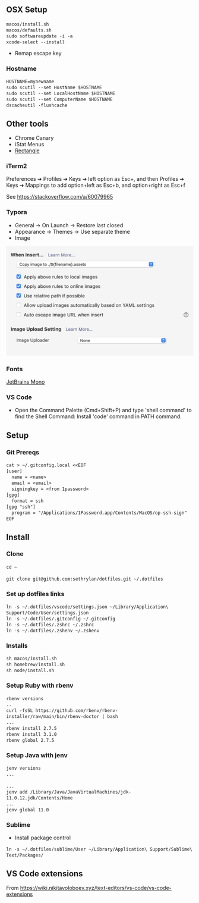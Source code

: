 ## OSX Setup

```shell
macos/install.sh
macos/defaults.sh
sudo softwareupdate -i -a
xcode-select --install
```

* Remap escape key

### Hostname

```shell
HOSTNAME=mynewname
sudo scutil --set HostName $HOSTNAME
sudo scutil --set LocalHostName $HOSTNAME
sudo scutil --set ComputerName $HOSTNAME
dscacheutil -flushcache
```

## Other tools

* Chrome Canary
* iStat Menus
* [Rectangle](https://rectangleapp.com/)


### iTerm2

Preferences ➔ Profiles ➔ Keys ➔ left option as Esc+, and then Profiles ➔ Keys ➔ Mappings to add option+left as Esc+b, and option+right as Esc+f

See https://stackoverflow.com/a/60079965



### Typora

* General -> On Launch -> Restore last closed
* Appearance -> Themes -> Use separate theme
* Image

![Image](./typora-image.png)


### Fonts
[JetBrains Mono](https://www.jetbrains.com/lp/mono/)

### VS Code

* Open the Command Palette (Cmd+Shift+P) and type 'shell command' to find the Shell Command: Install 'code' command in PATH command.


## Setup

### Git Prereqs

```shell
cat > ~/.gitconfig.local <<EOF
[user]
  name = <name>
  email = <email>
  signingkey = <from 1password>
[gpg]
  format = ssh
[gpg "ssh"]
  program = "/Applications/1Password.app/Contents/MacOS/op-ssh-sign"
EOF
```


## Install

### Clone

```shell
cd ~

git clone git@github.com:sethrylan/dotfiles.git ~/.dotfiles
```

### Set up dotfiles links

```shell
ln -s ~/.dotfiles/vscode/settings.json ~/Library/Application\ Support/Code/User/settings.json
ln -s ~/.dotfiles/.gitconfig ~/.gitconfig
ln -s ~/.dotfiles/.zshrc ~/.zshrc
ln -s ~/.dotfiles/.zshenv ~/.zshenv
```

### Installs
```shell
sh macos/install.sh
sh homebrew/install.sh
sh node/install.sh
```


### Setup Ruby with rbenv

```shell
rbenv versions
..
curl -fsSL https://github.com/rbenv/rbenv-installer/raw/main/bin/rbenv-doctor | bash
...
rbenv install 2.7.5
rbenv install 3.1.0
rbenv global 2.7.5
```

### Setup Java with jenv

```shell
jenv versions
...

...
jenv add /Library/Java/JavaVirtualMachines/jdk-11.0.12.jdk/Contents/Home
...
jenv global 11.0
```


### Sublime
* Install package control

```shell
ln -s ~/.dotfiles/sublime/User ~/Library/Application\ Support/Sublime\ Text/Packages/
```

## VS Code extensions

From https://wiki.nikitavoloboev.xyz/text-editors/vs-code/vs-code-extensions





